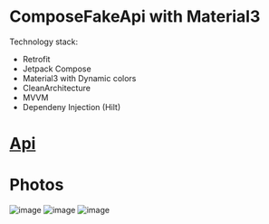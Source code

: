 # ComposeFakeApi with Material3
Technology stack:
  - Retrofit
  - Jetpack Compose
  - Material3 with Dynamic colors
  - CleanArchitecture
  - MVVM
  - Dependeny Injection (Hilt)
  
  # [Api](https://jsonplaceholder.typicode.com/)
  
  # Photos
  
 ![image](https://user-images.githubusercontent.com/91286770/194745700-2bc32448-885a-4a0b-a4fd-c23e49dfbe47.png)
 ![image](https://user-images.githubusercontent.com/91286770/194745715-e333e6a2-cbb1-4664-b409-e41c48297fde.png)
 ![image](https://user-images.githubusercontent.com/91286770/194745738-0bae3973-c411-43a9-a5e4-3d5321dcdef3.png)

